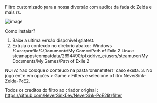 Filtro customizado para a nossa diversão com audios da fada do Zelda e mais rs.

![image](https://github.com/user-attachments/assets/dc6a0f90-e503-419b-8902-56a909c43ded)

Como instalar?

1. Baixe a ultima versão disponivel @latest.
2. Extraia o conteudo no diretorio abaixo : 
    Windows: %userprofile%\Documents\My Games\Path of Exile 2
    Linux: steamapps/compatdata/2694490/pfx/drive_c/users/steamuser/My Documents/My Games/Path of Exile 2

NOTA: Não coloque o conteudo na pasta 'onlinefilters' caso exista.
3. No jogo entre em opções > Game > Filters e selecione o filtro NeverSink-Zelda-PoE2.

Todos os creditos do filtro ao criador original : https://github.com/NeverSinkDev/NeverSink-PoE2litefilter
